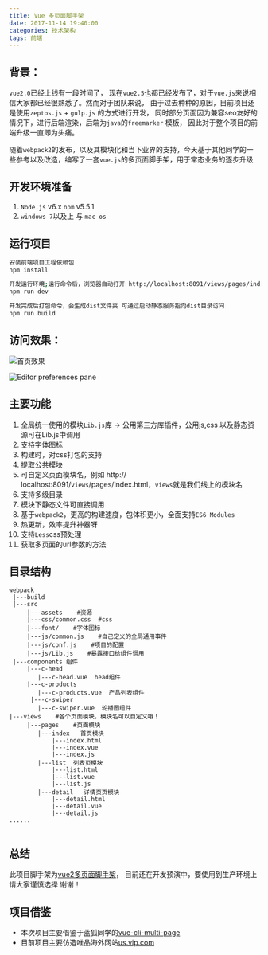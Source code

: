 ```yaml
---
title: Vue 多页面脚手架
date: 2017-11-14 19:40:00
categories: 技术架构
tags: 前端
---
```


## 背景：  
`vue2.0`已经上线有一段时间了， 现在`vue2.5`也都已经发布了，对于`vue.js`来说相信大家都已经很熟悉了。然而对于团队来说，
由于过去种种的原因，目前项目还是使用`zeptos.js` + `gulp.js` 的方式进行开发， 同时部分页面因为兼容seo友好的情况下，进行后端渲染，后端为`java`的`freemarker` 模板， 因此对于整个项目的前端升级一直即为头痛。

随着`webpack2`的发布，以及其模块化和当下业界的支持，今天基于其他同学的一些参考以及改造，编写了一套`vue.js`的多页面脚手架，用于常态业务的逐步升级

## 开发环境准备 

1. `Node.js` v6.x  `npm` v5.5.1
2. `windows 7`以及上  与 `mac os`


## 运行项目

``` bash
安装前端项目工程依赖包
npm install

开发运行环境;运行命令后，浏览器自动打开 http://localhost:8091/views/pages/index.html
npm run dev

开发完成后打包命令，会生成dist文件夹 可通过启动静态服务指向dist目录访问
npm run build

```

## 访问效果：

![首页效果](http://7xawfk.com1.z0.glb.clouddn.com/%E5%B1%8F%E5%B9%95%E5%BF%AB%E7%85%A7%202017-11-10%20%E4%B8%8B%E5%8D%884.04.37.png "首页效果")

![Editor preferences pane](http://7xawfk.com1.z0.glb.clouddn.com/%E5%B1%8F%E5%B9%95%E5%BF%AB%E7%85%A7%202017-11-10%20%E4%B8%8B%E5%8D%884.04.47.png)

## 主要功能

 1. 全局统一使用的模块`Lib.js`库 -> 公用第三方库插件，公用js,css 以及静态资源可在Lib.js中调用
 2. 支持字体图标
 3. 构建时，对css打包的支持
 4. 提取公共模块
 5. 可自定义页面模块名，例如 http:// localhost:8091/`views`/pages/index.html，`views`就是我们线上的模块名
 7. 支持多级目录
 8. 模块下静态文件可直接调用
 9. 基于`webpack2`，更高的构建速度，包体积更小，全面支持`ES6 Modules`
 10. 热更新，效率提升神器呀
 11. 支持`Less`css预处理
 12. 获取多页面的url参数的方法

## 目录结构

``` 
webpack
 |---build
 |---src
     |---assets    #资源
     |---css/common.css  #css
     |---font/    #字体图标
     |---js/common.js    #自己定义的全局通用事件
     |---js/conf.js    #项目的配置
     |---js/Lib.js    #暴露接口给组件调用	
 |---components 组件
     |---c-head 
        |---c-head.vue  head组件
     |---c-products 
        |---c-products.vue  产品列表组件
	  |---c-swiper 
        |---c-swiper.vue  轮播图组件
|---views    #各个页面模块，模块名可以自定义哦！
     |---pages    #页面模块
        |---index	首页模块
            |---index.html
            |---index.vue
            |---index.js
        |---list  列表页模块
            |---list.html
            |---list.vue
            |---list.js
        |---detail   详情页页模块
            |---detail.html
            |---detail.vue
            |---detail.js
......
     
```


## 总结

此项目脚手架为[vue2多页面脚手架][3]， 目前还在开发预演中，要使用到生产环境上请大家谨慎选择 谢谢！


## 项目借鉴
- 本次项目主要借鉴于蓝狐同学的[vue-cli-multi-page][1]
- 目前项目主要仿造唯品海外网站[us.vip.com][2]

[1]:https://github.com/bluefox1688/vue-cli-multi-page "vue-cli-multi-page"
[2]:https://us.vip.com "us.vip.com"
[3]:https://github.com/baseFramework/vue-muliti-page "vue2多页面脚手架"